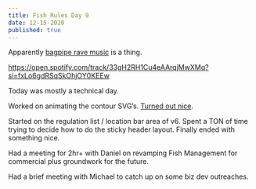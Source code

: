 ```yaml
---
title: Fish Rules Day 9
date: 12-15-2020
published: true
---
```


Apparently [bagpipe rave music][1] is a thing.

https://open.spotify.com/track/33gH2RH1Cu4eAArqjMwXMq?si=fxLo6gdRSqSkOhjOY0KEEw

Today was mostly a technical day.

Worked on animating the contour SVG’s.  [Turned out nice][2].

Started on the regulation list / location bar area of v6.  Spent a TON of time trying to decide how to do the sticky header layout.  Finally ended with something nice.

Had a meeting for 2hr+ with Daniel on revamping Fish Management for commercial plus groundwork for the future.

Had a brief meeting with Michael to catch up on some biz dev outreaches.

[1]:	https://open.spotify.com/track/33gH2RH1Cu4eAArqjMwXMq?si=fxLo6gdRSqSkOhjOY0KEEw
[2]:	https://twitter.com/rblalock/status/1338852447133917191